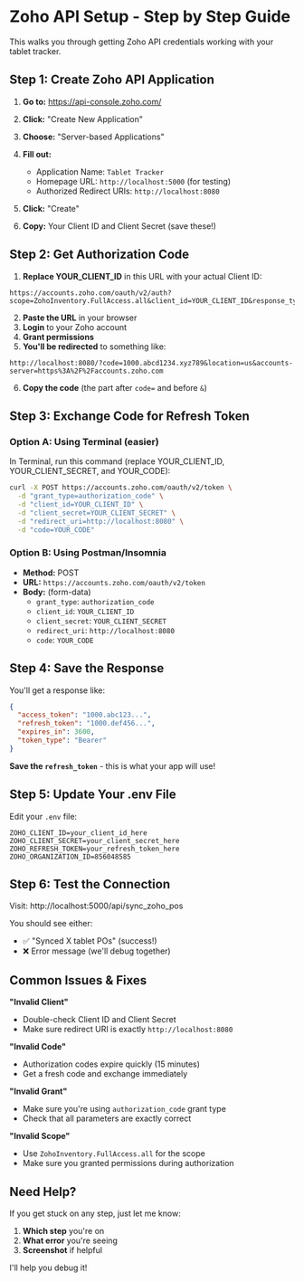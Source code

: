 # Zoho API Setup - Step by Step Guide

This walks you through getting Zoho API credentials working with your tablet tracker.

## Step 1: Create Zoho API Application

1. **Go to:** https://api-console.zoho.com/
2. **Click:** "Create New Application"
3. **Choose:** "Server-based Applications"
4. **Fill out:**
   - Application Name: `Tablet Tracker`
   - Homepage URL: `http://localhost:5000` (for testing)
   - Authorized Redirect URIs: `http://localhost:8080`

5. **Click:** "Create"
6. **Copy:** Your Client ID and Client Secret (save these!)

## Step 2: Get Authorization Code

1. **Replace YOUR_CLIENT_ID** in this URL with your actual Client ID:
```
https://accounts.zoho.com/oauth/v2/auth?scope=ZohoInventory.FullAccess.all&client_id=YOUR_CLIENT_ID&response_type=code&redirect_uri=http://localhost:8080&access_type=offline
```

2. **Paste the URL** in your browser
3. **Login** to your Zoho account
4. **Grant permissions** 
5. **You'll be redirected** to something like:
```
http://localhost:8080/?code=1000.abcd1234.xyz789&location=us&accounts-server=https%3A%2F%2Faccounts.zoho.com
```
6. **Copy the code** (the part after `code=` and before `&`)

## Step 3: Exchange Code for Refresh Token

### Option A: Using Terminal (easier)
In Terminal, run this command (replace YOUR_CLIENT_ID, YOUR_CLIENT_SECRET, and YOUR_CODE):

```bash
curl -X POST https://accounts.zoho.com/oauth/v2/token \
  -d "grant_type=authorization_code" \
  -d "client_id=YOUR_CLIENT_ID" \
  -d "client_secret=YOUR_CLIENT_SECRET" \
  -d "redirect_uri=http://localhost:8080" \
  -d "code=YOUR_CODE"
```

### Option B: Using Postman/Insomnia
- **Method:** POST
- **URL:** `https://accounts.zoho.com/oauth/v2/token`
- **Body:** (form-data)
  - `grant_type`: `authorization_code`
  - `client_id`: `YOUR_CLIENT_ID`
  - `client_secret`: `YOUR_CLIENT_SECRET`
  - `redirect_uri`: `http://localhost:8080`
  - `code`: `YOUR_CODE`

## Step 4: Save the Response

You'll get a response like:
```json
{
  "access_token": "1000.abc123...",
  "refresh_token": "1000.def456...",
  "expires_in": 3600,
  "token_type": "Bearer"
}
```

**Save the `refresh_token`** - this is what your app will use!

## Step 5: Update Your .env File

Edit your `.env` file:
```
ZOHO_CLIENT_ID=your_client_id_here
ZOHO_CLIENT_SECRET=your_client_secret_here  
ZOHO_REFRESH_TOKEN=your_refresh_token_here
ZOHO_ORGANIZATION_ID=856048585
```

## Step 6: Test the Connection

Visit: http://localhost:5000/api/sync_zoho_pos

You should see either:
- ✅ "Synced X tablet POs" (success!)
- ❌ Error message (we'll debug together)

## Common Issues & Fixes

**"Invalid Client"**
- Double-check Client ID and Client Secret
- Make sure redirect URI is exactly `http://localhost:8080`

**"Invalid Code"**  
- Authorization codes expire quickly (15 minutes)
- Get a fresh code and exchange immediately

**"Invalid Grant"**
- Make sure you're using `authorization_code` grant type
- Check that all parameters are exactly correct

**"Invalid Scope"**
- Use `ZohoInventory.FullAccess.all` for the scope
- Make sure you granted permissions during authorization

## Need Help?

If you get stuck on any step, just let me know:
1. **Which step** you're on
2. **What error** you're seeing  
3. **Screenshot** if helpful

I'll help you debug it!
